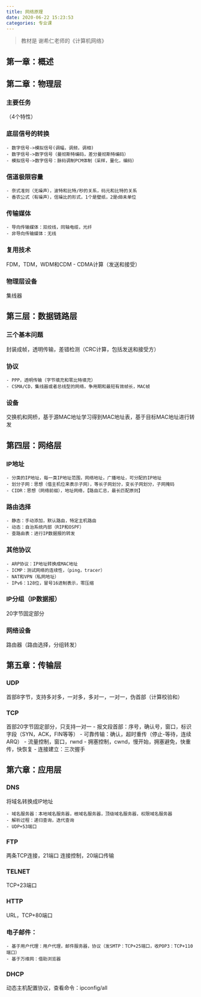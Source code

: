 ```yaml
---
title: 网络原理
date: 2020-06-22 15:23:53
categories: 专业课
---
```

> 教材是 谢希仁老师的《计算机网络》

## 第一章：概述

## 第二章：物理层
### 主要任务
（4个特性）
### 底层信号的转换
	- 数字信号->模拟信号(调幅，调频，调相)
	- 数字信号->数字信号（曼彻斯特编码，差分曼彻斯特编码）
	- 模拟信号->数字信号：脉码调制PCM体制（采样，量化，编码）

### 信道极限容量
	- 奈式准则（无噪声），波特和比特/秒的关系，码元和比特的关系
	- 香农公式（有噪声），信噪比的形式，1个是壁纸，2是dB未单位

### 传输媒体
	- 导向传输媒体：双绞线，同轴电缆，光纤
	- 非导向传输媒体：无线

### 复用技术
FDM，TDM，WDM和CDM
	- CDMA计算（发送和接受）

### 物理层设备
集线器

## 第三层：数据链路层
### 三个基本问题
封装成帧，透明传输，差错检测（CRC计算，包括发送和接受方）
### 协议
	- PPP，透明传输（字节填充和零比特填充）
	- CSMA/CD，集线器或者总线型的网络，争用期和最短有效帧长，MAC帧

### 设备
交换机和网桥，基于源MAC地址学习得到MAC地址表，基于目标MAC地址进行转发

## 第四层：网络层
### IP地址
	- 分类的IP地址，每一类IP地址范围，网络地址，广播地址，可分配的IP地址
	- 划分子网：思想（借主机位来表示子网），等长子网划分，变长子网划分，子网掩码
	- CIDR：思想（网络前缀），地址网络，【路由汇总，最长匹配原则】
### 路由选择
	- 静态：手动添加，默认路由，特定主机路由
	- 动态：自治系统内部（RIP和OSPF）
	- 查路由表：进行IP数据报的转发
### 其他协议
	- ARP协议：IP地址转换成MAC地址
	- ICMP：测试网络的连续性，（ping，tracer）
	- NAT和VPN（私网地址）
	- IPv6：128位，冒号16进制表示，零压缩
### IP分组（IP数据报）
20字节固定部分
### 网络设备
路由器（路由选择，分组转发）

## 第五章：传输层
### UDP
首部8字节，支持多对多，一对多，多对一，一对一，伪首部（计算校验和）
### TCP
首部20字节固定部分，只支持一对一
	- 报文段首部：序号，确认号，窗口，标识字段（SYN，ACK，FIN等等）
	- 可靠传输：确认，超时重传（停止-等待，连续ARQ）
	- 流量控制，窗口，rwnd
	- 拥塞控制，cwnd，慢开始，拥塞避免，快重传，快恢复
	- 连接建立：三次握手

## 第六章：应用层
### DNS
将域名转换成IP地址

	- 域名服务器：本地域名服务器，根域名服务器，顶级域名服务器，权限域名服务器
	- 解析过程：递归查询，迭代查询
	- UDP+53端口
### FTP
两条TCP连接，21端口 连接控制，20端口传输
### TELNET
TCP+23端口
### HTTP
URL，TCP+80端口
### 电子邮件：
	- 基于用户代理：用户代理，邮件服务器，协议（发SMTP：TCP+25端口，收POP3：TCP+110端口）
	- 基于万维网：借助浏览器
### DHCP
动态主机配置协议，查看命令：ipconfig/all